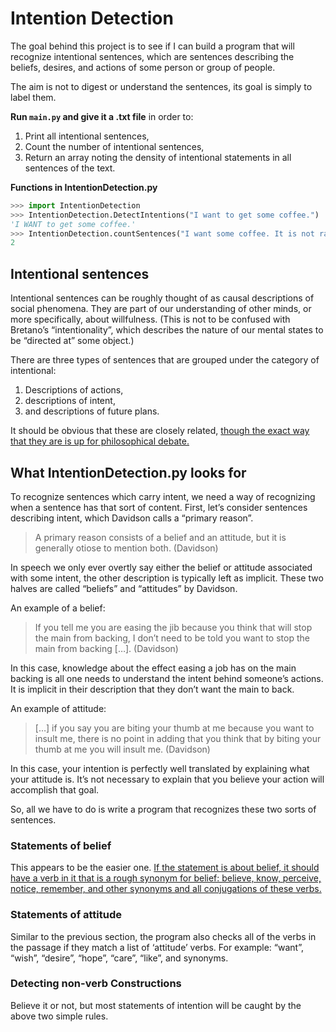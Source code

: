 # Intention Detection

The goal behind this project is to see if I can build a program that will recognize intentional sentences, which are sentences describing the beliefs, desires, and actions of some person or group of people.

The aim is not to digest or understand the sentences, its goal is simply to label them.

**Run `main.py` and give it a .txt file** in order to:
1. Print all intentional sentences,
2. Count the number of intentional sentences,
3. Return an array noting the density of intentional statements in all sentences of the text.

**Functions in IntentionDetection.py**
```python
>>> import IntentionDetection
>>> IntentionDetection.DetectIntentions("I want to get some coffee.")
'I WANT to get some coffee.'
>>> IntentionDetection.countSentences("I want some coffee. It is not raining today.")
2
```

## Intentional sentences

Intentional sentences can be roughly thought of as causal descriptions of social phenomena. They are part of our understanding of other minds, or more specifically, about willfulness. (This is not to be confused with Bretano’s “intentionality”, which describes the nature of our mental states to be “directed at” some object.)

There are three types of sentences that are grouped under the category of intentional:

1. Descriptions of actions,
2. descriptions of intent,
3. and descriptions of future plans.

It should be obvious that these are closely related, [though the exact way that they are is up for philosophical debate.](http://plato.stanford.edu/entries/intention/)

## What IntentionDetection.py looks for

To recognize sentences which carry intent, we need a way of recognizing when a sentence has that sort of content. First, let’s consider sentences describing intent, which Davidson calls a “primary reason”.

> A primary reason consists of a belief and an attitude, but it is generally otiose to mention both. (Davidson)

In speech we only ever overtly say either the belief or attitude associated with some intent, the other description is typically left as implicit. These two halves are called “beliefs” and “attitudes” by Davidson.

An example of a belief:
> If you tell me you are easing the jib because you think that will stop the main from backing, I don’t need to be told you want to stop the main from backing […]. (Davidson)

In this case, knowledge about the effect easing a job has on the main backing is all one needs to understand the intent behind someone’s actions. It is implicit in their description that they don’t want the main to back.

An example of attitude:
> […] if you say you are biting your thumb at me because you want to insult me, there is no point in adding that you think that by biting your thumb at me you will insult me. (Davidson)

In this case, your intention is perfectly well translated by explaining what your attitude is. It’s not necessary to explain that you believe your action will accomplish that goal.

So, all we have to do is write a program that recognizes these two sorts of sentences.

### Statements of belief

This appears to be the easier one. [If the statement is about belief, it should have a verb in it that is a rough synonym for belief: believe, know, perceive, notice, remember, and other synonyms and all conjugations of these verbs.](http://en.wikipedia.org/wiki/Propositional_attitude)

### Statements of attitude

Similar to the previous section, the program also checks all of the verbs in the passage if they match a list of ‘attitude’ verbs. For example: “want”, “wish”, “desire”, “hope”, “care”, “like”, and synonyms.

### Detecting non-verb Constructions

Believe it or not, but most statements of intention will be caught by the above two simple rules.